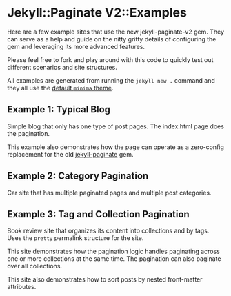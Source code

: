 # Jekyll::Paginate V2::Examples

Here are a few example sites that use the new jekyll-paginate-v2 gem. They can serve as a help and guide on the nitty gritty details of configuring the gem and leveraging its more advanced features.

Please feel free to fork and play around with this code to quickly test out different scenarios and site structures.

All examples are generated from running the `jekyll new .` command and they all use the [default `minima` theme](https://github.com/jekyll/minima).

## Example 1: Typical Blog
Simple blog that only has one type of post pages. The index.html page does the pagination. 

This example also demonstrates how the page can operate as a zero-config replacement for the old [jekyll-paginate](https://github.com/jekyll/jekyll-paginate) gem.

## Example 2: Category Pagination
Car site that has multiple paginated pages and multiple post categories.

## Example 3: Tag and Collection Pagination
Book review site that organizes its content into collections and by tags. Uses the `pretty` permalink structure for the site.

This site demonstrates how the pagination logic handles paginating across one or more collections at the same time. The pagination can also paginate over all collections. 

This site also demonstrates how to sort posts by nested front-matter attributes.

